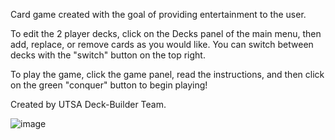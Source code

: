 Card game created with the goal of providing entertainment to the user.

To edit the 2 player decks, click on the Decks panel of the main menu, then add, replace, or remove cards as you would like. You can switch between decks with the "switch" button on the top right.

To play the game, click the game panel, read the instructions, and then click on the green "conquer" button to begin playing!

Created by UTSA Deck-Builder Team.

![image](https://user-images.githubusercontent.com/80301847/233739915-e6cc1f76-0dbb-4366-bf57-19e002a6dabf.png)
